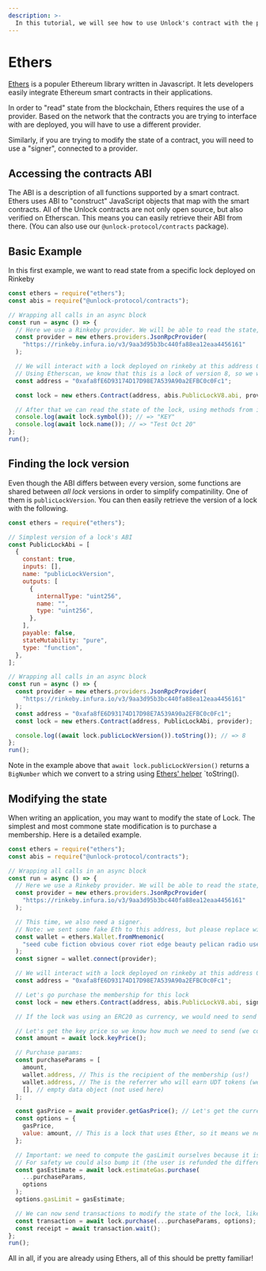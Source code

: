 ```yaml
---
description: >-
  In this tutorial, we will see how to use Unlock's contract with the popular Ethers library.
---
```


# Ethers

[Ethers](https://docs.ethers.io/) is a populer Ethereum library written in Javascript. It lets developers easily integrate Ethereum smart contracts in their applications.

In order to "read" state from the blockchain, Ethers requires the use of a provider. Based on the network that the contracts you are trying to interface with are deployed, you will have to use a different provider.

Similarly, if you are trying to modify the state of a contract, you will need to use a "signer", connected to a provider.

## Accessing the contracts ABI

The ABI is a description of all functions supported by a smart contract. Ethers uses ABI to "construct" JavaScript objects that map with the smart contracts.
All of the Unlock contracts are not only open source, but also verified on Etherscan. This means you can easily retrieve their ABI from there. (You can also use our `@unlock-protocol/contracts` package).

## Basic Example

In this first example, we want to read state from a specific lock deployed on Rinkeby

```javascript
const ethers = require("ethers");
const abis = require("@unlock-protocol/contracts");

// Wrapping all calls in an async block
const run = async () => {
  // Here we use a Rinkeby provider. We will be able to read the state, but not send transactions.
  const provider = new ethers.providers.JsonRpcProvider(
    "https://rinkeby.infura.io/v3/9aa3d95b3bc440fa88ea12eaa4456161"
  );

  // We will interact with a lock deployed on rinkeby at this address 0xafa8fE6D93174D17D98E7A539A90a2EFBC0c0Fc1
  // Using Etherscan, we know that this is a lock of version 8, so we will load the corresponding ABI.
  const address = "0xafa8fE6D93174D17D98E7A539A90a2EFBC0c0Fc1";

  const lock = new ethers.Contract(address, abis.PublicLockV8.abi, provider);

  // After that we can read the state of the lock, using methods from its ABI:
  console.log(await lock.symbol()); // => "KEY"
  console.log(await lock.name()); // => "Test Oct 20"
};
run();
```

## Finding the lock version

Even though the ABI differs between every version, some functions are shared between _all lock_ versions in order to simplify compatinility. One of them is `publicLockVersion`. You can then easily retrieve the version of a lock with the following.

```javascript
const ethers = require("ethers");

// Simplest version of a lock's ABI
const PublicLockAbi = [
  {
    constant: true,
    inputs: [],
    name: "publicLockVersion",
    outputs: [
      {
        internalType: "uint256",
        name: "",
        type: "uint256",
      },
    ],
    payable: false,
    stateMutability: "pure",
    type: "function",
  },
];

// Wrapping all calls in an async block
const run = async () => {
  const provider = new ethers.providers.JsonRpcProvider(
    "https://rinkeby.infura.io/v3/9aa3d95b3bc440fa88ea12eaa4456161"
  );
  const address = "0xafa8fE6D93174D17D98E7A539A90a2EFBC0c0Fc1";
  const lock = new ethers.Contract(address, PublicLockAbi, provider);

  console.log((await lock.publicLockVersion()).toString()); // => 8
};
run();
```

Note in the example above that `await lock.publicLockVersion()` returns a `BigNumber` which we convert to a string using [Ethers' helper](https://docs.ethers.io/v5/api/utils/bignumber/) `toString().

## Modifying the state

When writing an application, you may want to modify the state of Lock. The simplest and most commone state modification is to purchase a membership. Here is a detailed example.

```javascript
const ethers = require("ethers");
const abis = require("@unlock-protocol/contracts");

// Wrapping all calls in an async block
const run = async () => {
  // Here we use a Rinkeby provider. We will be able to read the state, but not send transactions.
  const provider = new ethers.providers.JsonRpcProvider(
    "https://rinkeby.infura.io/v3/9aa3d95b3bc440fa88ea12eaa4456161"
  );

  // This time, we also need a signer.
  // Note: we sent some fake Eth to this address, but please replace with your own!
  const wallet = ethers.Wallet.fromMnemonic(
    "seed cube fiction obvious cover riot edge beauty pelican radio useful strong"
  );
  const signer = wallet.connect(provider);

  // We will interact with a lock deployed on rinkeby at this address 0xafa8fE6D93174D17D98E7A539A90a2EFBC0c0Fc1
  const address = "0xafa8fE6D93174D17D98E7A539A90a2EFBC0c0Fc1";

  // Let's go purchase the membership for this lock
  const lock = new ethers.Contract(address, abis.PublicLockV8.abi, signer);

  // If the lock was using an ERC20 as currency, we would need to send an approval transaction on the ERC20 contract first...

  // Let's get the key price so we know how much we need to send (we could send more!)
  const amount = await lock.keyPrice();

  // Purchase params:
  const purchaseParams = [
    amount,
    wallet.address, // This is the recipient of the membership (us!)
    wallet.address, // The is the referrer who will earn UDT tokens (we'd like this to be us!)
    [], // empty data object (not used here)
  ];

  const gasPrice = await provider.getGasPrice(); // Let's get the current gas price
  const options = {
    gasPrice,
    value: amount, // This is a lock that uses Ether, so it means we need send value. If it was an ERC20 we could set this to 0 and just use the amount on purchase's first argument
  };

  // Important: we need to compute the gasLimit ourselves because it is a funcion of gasPrice
  // For safety we could also bump it (the user is refunded the difference anyway)
  const gasEstimate = await lock.estimateGas.purchase(
    ...purchaseParams,
    options
  );
  options.gasLimit = gasEstimate;

  // We can now send transactions to modify the state of the lock, like purchase a key!
  const transaction = await lock.purchase(...purchaseParams, options);
  const receipt = await transaction.wait();
};
run();
```

All in all, if you are already using Ethers, all of this should be pretty familiar!
